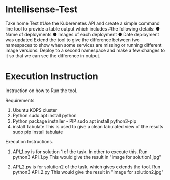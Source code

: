 # Intellisense-Test
Take home Test
#Use the Kuberenetes API and create a simple command line tool to provide a table output which includes
#the following details:
● Name of deployments
● Images of each deployment
● Date deployment was updated
Extend the tool to give the difference between two namespaces to show when some services are missing
or running different image versions. Deploy to a second namespace and make a few changes to it so that
we can see the difference in output.


# Execution Instruction
Instruction on how to Run the tool.

Requirements
1. Ubuntu KOPS cluster
2. Python
	sudo apt install python
3. Python package installer - PIP
	sudo apt install python3-pip
4. install Tabulate
	This is used to give a clean tabulated view of the 			results 
	sudo pip install tabulate

Execution Instructions.

1. API_1.py is for solution 1 of the task. In other to 	execute 		this. 
	Run python3 API_1.py
	This would give the result in "image for solution1.jpg"

2. API_2.py is for solution2 of the task, which gives extends 			the tool.
	Run python3 API_2.py
	This would give the result in "image for solution2.jpg"



